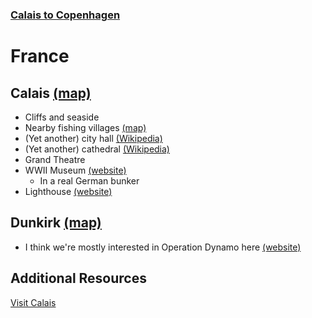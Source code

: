 ### [Calais to Copenhagen](../Overview.md)

# France

## Calais [(map)](https://www.google.com/maps/place/Calais,+France/@50.9519359,1.8339621,13z/data=!3m1!4b1!4m5!3m4!1s0x47dc3f75d7f1e363:0xacbed9e08cd279f4!8m2!3d50.9512898!4d1.8587065)
- Cliffs and seaside
- Nearby fishing villages [(map)](https://www.google.com/maps/place/62179+Wissant,+France/@50.8876729,1.6398355,13z/data=!3m1!4b1!4m5!3m4!1s0x47dc24ce7a6c143b:0x40af13e8163cda0!8m2!3d50.8857764!4d1.6624761)
- (Yet another) city hall [(Wikipedia)](https://en.wikipedia.org/wiki/Calais_City_Hall)
- (Yet another) cathedral [(Wikipedia)](https://en.wikipedia.org/wiki/%C3%89glise_Notre-Dame_de_Calais)
- Grand Theatre
- WWII Museum [(website)](https://musee-memoire-calais.com/)
	- In a real German bunker
- Lighthouse [(website)](http://www.pharedecalais.com/)

## Dunkirk [(map)](https://www.google.com/maps/place/Dunkirk,+France/@51.0169557,2.308088,13z/data=!3m1!4b1!4m5!3m4!1s0x47dc8b6dd9ff20b9:0x40af13e81646da0!8m2!3d51.0342697!4d2.3768234)
- I think we're mostly interested in Operation Dynamo here [(website)](http://www.dynamo-dunkerque.com/)

## Additional Resources
[Visit Calais](https://us.france.fr/en/northern-france/article/calais-0)